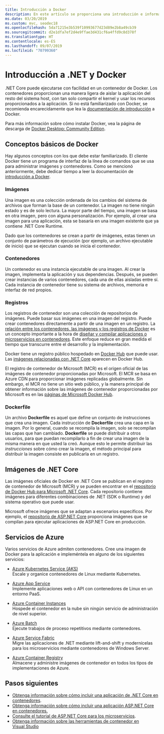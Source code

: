 ```yaml
---
title: Introducción a Docker
description: En este artículo se proporciona una introducción e información general para Docker en el contexto de una aplicación de .NET Core.
ms.date: 03/20/2019
ms.custom: mvc, seodec18
ms.openlocfilehash: 5da71215e3b539f10993677d23d89e2b8a49cb39
ms.sourcegitcommit: d2e1dfa7ef2d4e9ffae3d431cf6a4ffd9c8d378f
ms.translationtype: HT
ms.contentlocale: es-ES
ms.lasthandoff: 09/07/2019
ms.locfileid: "70799360"
---
```

# <a name="introduction-to-net-and-docker"></a>Introducción a .NET y Docker

.NET Core puede ejecutarse con facilidad en un contenedor de Docker. Los contenedores proporcionan una manera ligera de aislar la aplicación del resto del sistema host, con tan solo compartir el kernel y usar los recursos proporcionados a la aplicación. Si no está familiarizado con Docker, se recomienda encarecidamente que lea la [documentación de introducción](https://docs.docker.com/engine/docker-overview/) a Docker.

Para más información sobre cómo instalar Docker, vea la página de descarga de [Docker Desktop: Community Edition](https://www.docker.com/products/docker-desktop).

## <a name="docker-basics"></a>Conceptos básicos de Docker

Hay algunos conceptos con los que debe estar familiarizado. El cliente Docker tiene un programa de interfaz de la línea de comandos que se usa para administrar imágenes y contenedores. Como se mencionó anteriormente, debe dedicar tiempo a leer la documentación de [introducción a Docker](https://docs.docker.com/engine/docker-overview/). 

### <a name="images"></a>Imágenes

Una imagen es una colección ordenada de los cambios del sistema de archivos que forman la base de un contenedor. La imagen no tiene ningún estado y es de solo lectura. La mayor parte del tiempo, una imagen se basa en otra imagen, pero con alguna personalización. Por ejemplo, al crear una imagen para una aplicación, esta se basaría en una imagen existente que ya contiene .NET Core Runtime.

Dado que los contenedores se crean a partir de imágenes, estas tienen un conjunto de parámetros de ejecución (por ejemplo, un archivo ejecutable de inicio) que se ejecutan cuando se inicia el contenedor.

### <a name="containers"></a>Contenedores

Un contenedor es una instancia ejecutable de una imagen. Al crear la imagen, implementa la aplicación y sus dependencias. Después, se pueden crear instancias de varios contenedores, cada una de ellas aisladas entre sí. Cada instancia de contenedor tiene su sistema de archivos, memoria e interfaz de red propios.

### <a name="registries"></a>Registros

Los registros de contenedor son una colección de repositorios de imágenes. Puede basar sus imágenes en una imagen del registro. Puede crear contenedores directamente a partir de una imagen en un registro. La [relación entre los contenedores, las imágenes y los registros de Docker](../../architecture/microservices/container-docker-introduction/docker-containers-images-registries.md) es un concepto importante a la hora de [diseñar y compilar aplicaciones o microservicios en contenedores](../../architecture/microservices/architect-microservice-container-applications/index.md). Este enfoque reduce en gran medida el tiempo que transcurre entre el desarrollo y la implementación.

Docker tiene un registro público hospedado en [Docker Hub](https://hub.docker.com/) que puede usar. Las [imágenes relacionadas con .NET Core](https://hub.docker.com/_/microsoft-dotnet-core/) aparecen en Docker Hub. 

El registro de contenedor de Microsoft (MCR) es el origen oficial de las imágenes de contenedor proporcionadas por Microsoft. El MCR se basa en Azure CDN para proporcionar imágenes replicadas globalmente. Sin embargo, el MCR no tiene un sitio web público, y la manera principal de obtener información sobre las imágenes de contenedor proporcionadas por Microsoft es en las [páginas de Microsoft Docker Hub](https://hub.docker.com/_/microsoft-dotnet-core/).

### <a name="dockerfile"></a>Dockerfile

Un archivo **Dockerfile** es aquel que define un conjunto de instrucciones que crea una imagen. Cada instrucción de **Dockerfile** crea una capa en la imagen. Por lo general, cuando se recompila la imagen, solo se recompilan las capas que han cambiado. **Dockerfile** se puede distribuir a otros usuarios, para que puedan recompilarlo a fin de crear una imagen de la misma manera en que usted la creó. Aunque esto le permite distribuir las *instrucciones* sobre cómo crear la imagen, el método principal para distribuir la imagen consiste en publicarla en un registro.

## <a name="net-core-images"></a>Imágenes de .NET Core

Las imágenes oficiales de Docker en .NET Core se publican en el registro de contenedor de Microsoft (MCR) y se pueden encontrar en el [repositorio de Docker Hub para Microsoft .NET Core](https://hub.docker.com/_/microsoft-dotnet-core/). Cada repositorio contiene imágenes para diferentes combinaciones de .NET (SDK o Runtime) y del sistema operativo que puede usar. 

Microsoft ofrece imágenes que se adaptan a escenarios específicos. Por ejemplo, el [repositorio de ASP.NET Core](https://hub.docker.com/_/microsoft-dotnet-core-aspnet/) proporciona imágenes que se compilan para ejecutar aplicaciones de ASP.NET Core en producción.

## <a name="azure-services"></a>Servicios de Azure

Varios servicios de Azure admiten contenedores. Cree una imagen de Docker para la aplicación e impleméntela en alguno de los siguientes servicios:

* [Azure Kubernetes Service (AKS)](https://azure.microsoft.com/services/kubernetes-service/)\
Escale y organice contenedores de Linux mediante Kubernetes.

* [Azure App Service](https://azure.microsoft.com/services/app-service/containers/)\
Implemente aplicaciones web o API con contenedores de Linux en un entorno PaaS.

* [Azure Container Instances](https://azure.microsoft.com/services/container-instances/)\
Hospede el contenedor en la nube sin ningún servicio de administración de nivel superior.

* [Azure Batch](https://azure.microsoft.com/services/batch/)\
Ejecute trabajos de proceso repetitivos mediante contenedores.

* [Azure Service Fabric](https://azure.microsoft.com/services/service-fabric/)\
Migre las aplicaciones de .NET mediante lift-and-shift y modernícelas para los microservicios mediante contenedores de Windows Server.

* [Azure Container Registry](https://azure.microsoft.com/services/container-registry/)\
Almacene y administre imágenes de contenedor en todos los tipos de implementaciones de Azure.

## <a name="next-steps"></a>Pasos siguientes

* [Obtenga información sobre cómo incluir una aplicación de .NET Core en contenedores](build-docker-netcore-container.md).
* [Obtenga información sobre cómo incluir una aplicación ASP.NET Core en contenedores.](/aspnet/core/host-and-deploy/docker/building-net-docker-images)
* [Consulte el tutorial de ASP.NET Core para los microservicios](https://dotnet.microsoft.com/learn/web/aspnet-microservice-tutorial/intro).
* [Obtenga información sobre las herramientas de contenedor en Visual Studio](/visualstudio/containers/overview)
